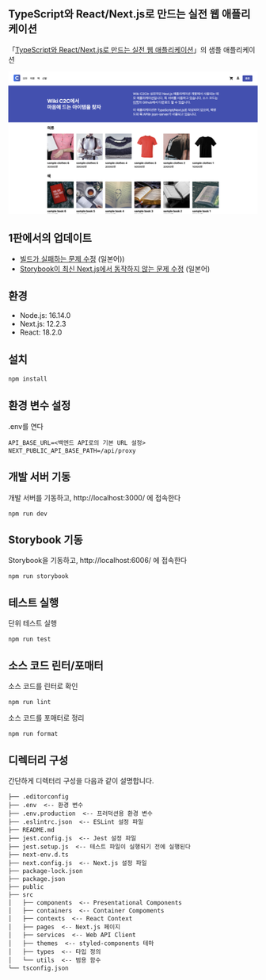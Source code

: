 ## TypeScript와 React/Next.js로 만드는 실전 웹 애플리케이션

「[TypeScript와 React/Next.js로 만드는 실전 웹 애플리케이션](https://gihyo.jp/book/2022/978-4-297-12916-3)」의 샘플 애플리케이션

![샘플 애플리케이션](images/coverpage.png)

## 1판에서의 업데이트

- [빌드가 실패하는 문제 수정](https://github.com/moseskim/ts-nextbook-app/pull/6) (일본어))
- [Storybook이 최신 Next.js에서 동작하지 않는 문제 수정](https://github.com/moseskim/ts-nextbook-app/pull/5) (일본어)

## 환경

- Node.js: 16.14.0
- Next.js: 12.2.3
- React: 18.2.0

## 설치

```bash
npm install
```

## 환경 변수 설정

.env를 연다

```
API_BASE_URL=<백엔드 API로의 기본 URL 설정>
NEXT_PUBLIC_API_BASE_PATH=/api/proxy
```

## 개발 서버 기동

개발 서버를 기동하고, http://localhost:3000/ 에 접속한다

```
npm run dev
```

## Storybook 기동

Storybook을 기동하고, http://localhost:6006/ 에 접속한다

```
npm run storybook
```

## 테스트 실행

단위 테스트 실행

```
npm run test
```

## 소스 코드 린터/포매터

소스 코드를 린터로 확인

```
npm run lint
```

소스 코드를 포매터로 정리

```
npm run format
```

## 디렉터리 구성

간단하게 디렉터리 구성을 다음과 같이 설명합니다.

```
├── .editorconfig
├── .env  <-- 환경 변수
├── .env.production  <-- 프러덕션용 환경 변수
├── .eslintrc.json  <-- ESLint 설정 파일
├── README.md
├── jest.config.js  <-- Jest 설정 파일
├── jest.setup.js  <-- 테스트 파일이 실행되기 전에 실행된다
├── next-env.d.ts
├── next.config.js  <-- Next.js 설정 파일
├── package-lock.json
├── package.json
├── public
├── src
│   ├── components  <-- Presentational Components
│   ├── containers  <-- Container Compoments
│   ├── contexts  <-- React Context
│   ├── pages  <-- Next.js 페이지
│   ├── services  <-- Web API Client
│   ├── themes  <-- styled-components 테마
│   ├── types  <-- 타입 정의
│   └── utils  <-- 범용 함수
└── tsconfig.json
```
